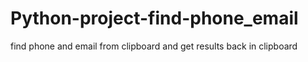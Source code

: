 # Python-project-find-phone_email
find phone and email from clipboard and get results back in clipboard
